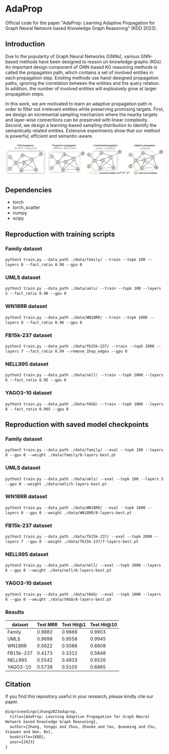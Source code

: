 # AdaProp
Official code for the paper "AdaProp: Learning Adaptive Propagation for Graph Neural Network based Knowledge Graph Reasoning" (KDD 2023).

## Introduction
Due to the popularity of Graph Neural Networks (GNNs), various GNN-based methods have been designed to reason on knowledge graphs (KGs). An important design component of GNN-based KG reasoning methods is called the propagation path, which contains a set of involved entities in each propagation step. Existing methods use hand-designed propagation paths, ignoring the correlation between the entities and the query relation. In addition, the number of involved entities will explosively grow at larger propagation steps.

In this work, we are motivated to learn an adaptive propagation path in order to filter out irrelevant entities while preserving promising targets. First, we design an incremental sampling mechanism where the nearby targets and layer-wise connections can be preserved with linear complexity. Second, we design a learning-based sampling distribution to identify the semantically related entities. Extensive experiments show that our method is powerful, efficient and semantic-aware.

<img src="./AdaProp.png" alt="KGTuner" style="zoom: 100%;" />

## Dependencies
- torch
- torch_scatter
- numpy
- scipy


## Reproduction with training scripts

### Family dataset
```
python3 train.py --data_path ./data/family/ --train --topk 100 --layers 8 --fact_ratio 0.90 --gpu 0
```

### UMLS dataset
```
python3 train.py --data_path ./data/umls/ --train --topk 100 --layers 5 --fact_ratio 0.90 --gpu 0
```

### WN18RR dataset
```
python3 train.py --data_path ./data/WN18RR/ --train --topk 1000 --layers 8 --fact_ratio 0.96 --gpu 0
```

### FB15k-237 dataset
```
python3 train.py --data_path ./data/fb15k-237/ --train --topk 2000 --layers 7 --fact_ratio 0.99 --remove_1hop_edges --gpu 0
```

### NELL995 dataset
```
python3 train.py --data_path ./data/nell/ --train --topk 2000 --layers 6 --fact_ratio 0.95 --gpu 0
```

### YAGO3-10 dataset
```
python3 train.py --data_path ./data/YAGO/ --train --topk 1000 --layers 8 --fact_ratio 0.995 --gpu 0
```


## Reproduction with saved model checkpoints

### Family dataset

```
python3 train.py --data_path ./data/family/ --eval --topk 100 --layers 8 --gpu 0 --weight ./data/family/8-layers-best.pt
```

### UMLS dataset

```
python3 train.py --data_path ./data/umls/ --eval --topk 100 --layers 5 --gpu 0 --weight ./data/umls/5-layers-best.pt
```

### WN18RR dataset

```
python3 train.py --data_path ./data/WN18RR/ --eval --topk 1000 --layers 8 --gpu 0 --weight ./data/WN18RR/8-layers-best.pt
```

### FB15k-237 dataset

```
python3 train.py --data_path ./data/fb15k-237/ --eval --topk 2000 --layers 7 --gpu 0 --weight ./data/fb15k-237/7-layers-best.pt
```

### NELL995 dataset

```
python3 train.py --data_path ./data/nell/ --eval --topk 2000 --layers 6 --gpu 0 --weight ./data/nell/6-layers-best.pt
```

### YAGO3-10 dataset

```
python3 train.py --data_path ./data/YAGO/ --eval --topk 1000 --layers 8 --gpu 0 --weight ./data/YAGO/8-layers-best.pt
```

### Results

| dataset  | Test MRR | Test Hit@1 | Test Hit@10 |
| -------- | -------- | ---------- | ----------- |
| Family   | 0.9882   | 0.9866     | 0.9903      |
| UMLS     | 0.9698   | 0.9558     | 0.9945      |
| WN18RR   | 0.5622   | 0.5086     | 0.6608      |
| FB15k-237| 0.4173   | 0.3312     | 0.5848      |
| NELL995  | 0.5542   | 0.4933     | 0.6526      |
| YAGO3-10 | 0.5738   | 0.5105     | 0.6865      |


## Citation

If you find this repository useful in your research, please kindly cite our paper.

```
@inproceedings{zhang2023adaprop,
  title={AdaProp: Learning Adaptive Propagation for Graph Neural Network based Knowledge Graph Reasoning},
  author={Zhang, Yongqi and Zhou, Zhanke and Yao, Quanming and Chu, Xiaowen and Han, Bo},
  booktitle={KDD},
  year={2023}
}
```
